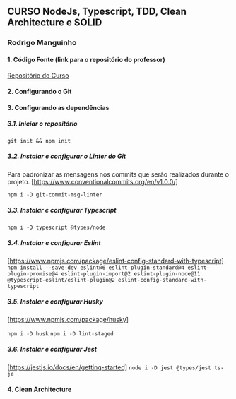 ## CURSO  NodeJs, Typescript, TDD, Clean Architecture e SOLID
### Rodrigo Manguinho

#### 1. Código Fonte (link para o repositório do professor)

[Repositório do Curso](https://github.com/rmanguinho/clean-ts-api)

#### 2. Configurando o Git  


#### 3. Configurando as dependências
##### 3.1. Iniciar o repositório
`git init && npm init`
##### 3.2. Instalar e configurar o Linter do Git
Para padronizar as mensagens nos commits que serão realizados durante o projeto.
[https://www.conventionalcommits.org/en/v1.0.0/]

`npm i -D git-commit-msg-linter`

##### 3.3. Instalar e configurar Typescript
`npm i -D typescript @types/node    `

##### 3.4. Instalar e configurar Eslint
[https://www.npmjs.com/package/eslint-config-standard-with-typescript]
`npm install --save-dev eslint@6 eslint-plugin-standard@4 eslint-plugin-promise@4 eslint-plugin-import@2 eslint-plugin-node@11 @typescript-eslint/eslint-plugin@2 eslint-config-standard-with-typescript`

##### 3.5. Instalar e configurar Husky
[https://www.npmjs.com/package/husky]

`npm i -D husk`
`npm i -D lint-staged`

##### 3.6. Instalar e configurar Jest
[https://jestjs.io/docs/en/getting-started]
`node i -D jest @types/jest ts-je`


#### 4. Clean Architecture
